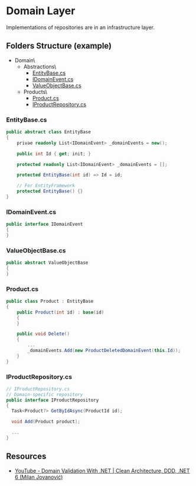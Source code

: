 # Domain Layer
Implementations of repositories are in an infrastructure layer.
## Folders Structure (example)
* Domain\
  * Abstractions\
    * [EntityBase.cs](#entitybasecs)
    * [IDomainEvent.cs](#idomaineventcs)
    * [ValueObjectBase.cs](#valueobjectBasecs)
  * Products\
    * [Product.cs](#productcs)
    * [IProductRepository.cs](#iproductrepositorycs)

### EntityBase.cs
```csharp
public abstract class EntityBase
{
    privae readonly List<IDomainEvent> _domainEvents = new();

    public int Id { get; init; }

    protected readonly List<IDomainEvent> _domainEvents = [];

    protected EntityBase(int id) => Id = id;

    // For EntityFramework
    protected EntityBase() {}
}
```

### IDomainEvent.cs
```csharp
public interface IDomainEvent
{
}
```

### ValueObjectBase.cs
```csharp
public abstract ValueObjectBase
{
}
```

### Product.cs
```csharp
public class Product : EntityBase
{
    public Product(int id) : base(id)
    {
    }

    public void Delete()
    {
        ...
        _domainEvents.Add(new ProductDeletedDomainEvent(this.Id));
    }
}
```

### IProductRepository.cs
```csharp
// IProductRepository.cs
// Domain-specific repository
public interface IProductRepository
{
  Task<Product?> GetByIdAsync(ProductId id);

  void Add(Product product);

  ...
}
```

## Resources
* [YouTube - Domain Validation With .NET | Clean Architecture, DDD, .NET 6 (Milan Jovanović)](https://www.youtube.com/watch?v=KgfzM0QWHrQ)
